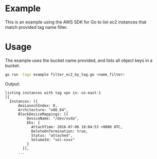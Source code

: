 # Example

This is an example using the AWS SDK for Go to list ec2 instances that match provided tag name filter.


# Usage

The example uses the bucket name provided, and lists all object keys in a bucket.

```sh
go run -tags example filter_ec2_by_tag.go <name_filter>
```

Output:
```
listing instances with tag vpn in: us-east-1
[{
  Instances: [{
      AmiLaunchIndex: 0,
      Architecture: "x86_64",
      BlockDeviceMappings: [{
          DeviceName: "/dev/xvda",
          Ebs: {
            AttachTime: 2016-07-06 18:04:53 +0000 UTC,
            DeleteOnTermination: true,
            Status: "attached",
            VolumeId: "vol-xxxx"
          }
        }],
      ...
```
